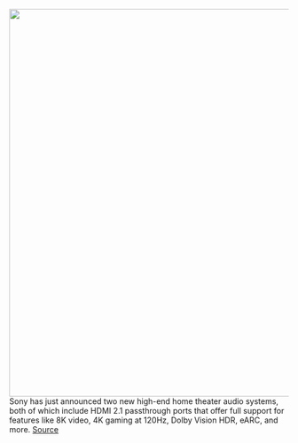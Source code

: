 <img src='https://cdn.vox-cdn.com/thumbor/f15VPJrgldbhwMg9hkLLQyUWvos=/0x0:1200x728/1200x800/filters:focal(544x258:736x450)/cdn.vox-cdn.com/uploads/chorus_image/image/69605788/HT_A7000_complete_.0.png' width='700px' /><br/>
Sony has just announced two new high-end home theater audio systems, both of which include HDMI 2.1 passthrough ports that offer full support for features like 8K video, 4K gaming at 120Hz, Dolby Vision HDR, eARC, and more.
<a href='https://www.theverge.com/2021/7/20/22583815/sony-hta9-hta7000-soundbar-specs-features-ps5-xbox'> Source <a/>